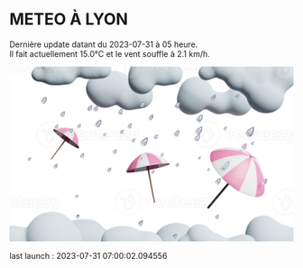 # METEO À LYON

Dernière update datant du 2023-07-31 à 05 heure.  
Il fait actuellement 15.0°C et le vent souffle à 2.1 km/h.      

![](./.github/rain.png)

last launch : 2023-07-31 07:00:02.094556
